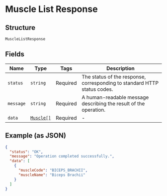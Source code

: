 
# Muscle List Response

## Structure

`MuscleListResponse`

## Fields

| Name | Type | Tags | Description |
|  --- | --- | --- | --- |
| `status` | `string` | Required | The status of the response, corresponding to standard HTTP status codes. |
| `message` | `string` | Required | A human-readable message describing the result of the operation. |
| `data` | [`Muscle[]`](../../doc/models/muscle.md) | Required | - |

## Example (as JSON)

```json
{
  "status": "OK",
  "message": "Operation completed successfully.",
  "data": [
    {
      "muscleCode": "BICEPS_BRACHII",
      "muscleName": "Biceps Brachii"
    }
  ]
}
```

